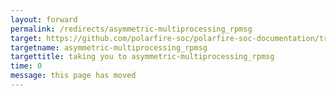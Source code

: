 ```yaml
---
layout: forward
permalink: /redirects/asymmetric-multiprocessing_rpmsg
target: https://github.com/polarfire-soc/polarfire-soc-documentation/tree/master/applications-and-demos/asymmetric-multiprocessing/rpmsg.md
targetname: asymmetric-multiprocessing_rpmsg
targettitle: taking you to asymmetric-multiprocessing_rpmsg
time: 0
message: this page has moved
---
```


